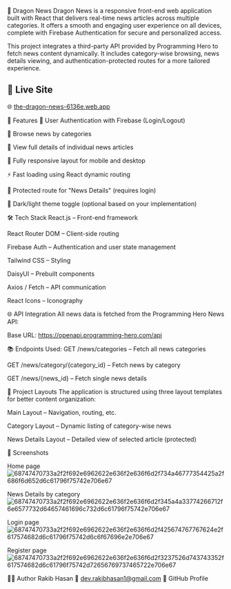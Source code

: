 🐉 Dragon News
Dragon News is a responsive front-end web application built with React that delivers real-time news articles across multiple categories. It offers a smooth and engaging user experience on all devices, complete with Firebase Authentication for secure and personalized access.

This project integrates a third-party API provided by Programming Hero to fetch news content dynamically. It includes category-wise browsing, news details viewing, and authentication-protected routes for a more tailored experience.

## 🚀 Live Site  
🌐 [the-dragon-news-6136e.web.app](https://the-dragon-news-6136e.web.app)

🧠 Features
🔐 User Authentication with Firebase (Login/Logout)

📰 Browse news by categories

📑 View full details of individual news articles

📱 Fully responsive layout for mobile and desktop

⚡ Fast loading using React dynamic routing

🧭 Protected route for "News Details" (requires login)

🌙 Dark/light theme toggle (optional based on your implementation)

🛠️ Tech Stack
React.js – Front-end framework

React Router DOM – Client-side routing

Firebase Auth – Authentication and user state management

Tailwind CSS – Styling

DaisyUI – Prebuilt components

Axios / Fetch – API communication

React Icons – Iconography

🌐 API Integration
All news data is fetched from the Programming Hero News API:

Base URL: https://openapi.programming-hero.com/api

📚 Endpoints Used:
GET /news/categories – Fetch all news categories

GET /news/category/{category_id} – Fetch news by category

GET /news/{news_id} – Fetch single news details

🔧 Project Layouts
The application is structured using three layout templates for better content organization:

Main Layout – Navigation, routing, etc.

Category Layout – Dynamic listing of category-wise news

News Details Layout – Detailed view of selected article (protected)

📸 Screenshots

Home page
![68747470733a2f2f692e6962622e636f2e636f6d2f734a46777354425a2f686f6d652d6c61796f75742e706e67](https://github.com/user-attachments/assets/3ff2c416-0664-48c1-8687-c59b1ce1e83f)


News Details by category
![68747470733a2f2f692e6962622e636f2e636f6d2f345a4a33774266712f6e6577732d64657461696c732d6c61796f75742e706e67](https://github.com/user-attachments/assets/8c49b213-0901-44f0-a60b-16e46074cacf)


Login page
![68747470733a2f2f692e6962622e636f2e636f6d2f425674767767624e2f617574682d6c61796f75742d6c6f67696e2e706e67](https://github.com/user-attachments/assets/94d32616-9679-430b-b4de-4feafe197c00)


Register page
![68747470733a2f2f692e6962622e636f2e636f6d2f3237526d743743352f617574682d6c61796f75742d72656769737465722e706e67](https://github.com/user-attachments/assets/2e2ceb02-fb98-466b-9dd0-2a1bb5b97596)

🧑‍💻 Author
Rakib Hasan
📧 dev.rakibhasan1@gmail.com
🔗 GitHub Profile
